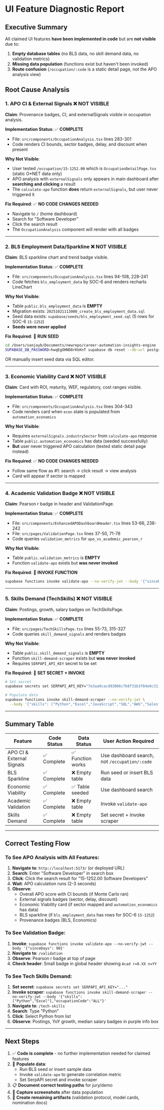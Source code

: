 # UI Feature Diagnostic Report

## Executive Summary

All claimed UI features **have been implemented in code** but are **not visible** due to:
1. **Empty database tables** (no BLS data, no skill demand data, no validation metrics)
2. **Missing data population** (functions exist but haven't been invoked)
3. **Route confusion** (`/occupation/:code` is a static detail page, not the APO analysis view)

## Root Cause Analysis

### 1. APO CI & External Signals ❌ NOT VISIBLE

**Claim**: Provenance badges, CI, and externalSignals visible in occupation analysis.

**Implementation Status**: ✅ **COMPLETE**
- File: `src/components/OccupationAnalysis.tsx` lines 283-301
- Code renders CI bounds, sector badges, delay, and discount when present

**Why Not Visible**:
- User tested `/occupation/15-1252.00` which is `OccupationDetailPage.tsx` (static O*NET data only)
- APO analysis with `externalSignals` only appears in main dashboard after **searching and clicking** a result
- The `calculate-apo` function **does** return `externalSignals`, but user never triggered it

**Fix Required**: ✅ **NO CODE CHANGES NEEDED**
- Navigate to `/` (home dashboard)
- Search for "Software Developer"
- Click the search result
- The `OccupationAnalysis` component will render with all badges

---

### 2. BLS Employment Data/Sparkline ❌ NOT VISIBLE

**Claim**: BLS sparkline chart and trend badge visible.

**Implementation Status**: ✅ **COMPLETE**
- File: `src/components/OccupationAnalysis.tsx` lines 94-108, 228-241
- Code fetches `bls_employment_data` by SOC-6 and renders recharts LineChart

**Why Not Visible**:
- Table `public.bls_employment_data` is **EMPTY**
- Migration exists: `20251021113000_create_bls_employment_data.sql`
- Seed data exists: `supabase/seeds/bls_employment_seed.sql` (5 rows for SOC-6 `15-1252`)
- **Seeds were never applied**

**Fix Required**: 🔧 **RUN SEED**
```bash
cd /Users/sanjayb/Documents/newrepo/career-automation-insights-engine
SUPABASE_DB_PASSWORD=hwqEgOHND8rKkKnT supabase db reset --db-url postgresql://postgres:hwqEgOHND8rKkKnT@db.kvunnankqgfokeufvsrv.supabase.co:5432/postgres
```
OR manually insert seed data via SQL editor.

---

### 3. Economic Viability Card ❌ NOT VISIBLE

**Claim**: Card with ROI, maturity, WEF, regulatory, cost ranges visible.

**Implementation Status**: ✅ **COMPLETE**
- File: `src/components/OccupationAnalysis.tsx` lines 304-343
- Code renders card when `econ` state is populated from `automation_economics`

**Why Not Visible**:
- Requires `externalSignals.industrySector` from `calculate-apo` response
- Table `public.automation_economics` has data (seeded successfully)
- **But** user never triggered APO calculation (tested static detail page instead)

**Fix Required**: ✅ **NO CODE CHANGES NEEDED**
- Follow same flow as #1: search → click result → view analysis
- Card will appear if sector is mapped

---

### 4. Academic Validation Badge ❌ NOT VISIBLE

**Claim**: Pearson r badge in header and ValidationPage.

**Implementation Status**: ✅ **COMPLETE**
- File: `src/components/EnhancedAPODashboardHeader.tsx` lines 53-66, 238-242
- File: `src/pages/ValidationPage.tsx` lines 37-50, 71-78
- Code queries `validation_metrics` for `apo_vs_academic_pearson_r`

**Why Not Visible**:
- Table `public.validation_metrics` is **EMPTY**
- Function `validate-apo` exists but **was never invoked**

**Fix Required**: 🔧 **INVOKE FUNCTION**
```bash
supabase functions invoke validate-apo --no-verify-jwt --body '{"sinceDays": 90}'
```

---

### 5. Skills Demand (TechSkills) ❌ NOT VISIBLE

**Claim**: Postings, growth, salary badges on TechSkillsPage.

**Implementation Status**: ✅ **COMPLETE**
- File: `src/pages/TechSkillsPage.tsx` lines 55-73, 315-327
- Code queries `skill_demand_signals` and renders badges

**Why Not Visible**:
- Table `public.skill_demand_signals` is **EMPTY**
- Function `skill-demand-scraper` exists but **was never invoked**
- Requires `SERPAPI_API_KEY` secret to be set

**Fix Required**: 🔧 **SET SECRET + INVOKE**
```bash
# Set secret
supabase secrets set SERPAPI_API_KEY="7e3aa9cacd93806c7b8f31b3f84e0c31149546f95f97bab73e4b62048dafd256"

# Populate data
supabase functions invoke skill-demand-scraper --no-verify-jwt \
  --body '{"skills": ["Python","Excel","JavaScript","SQL","AWS","Salesforce"], "occupationCode": "ALL"}'
```

---

## Summary Table

| Feature | Code Status | Data Status | User Action Required |
|---------|-------------|-------------|---------------------|
| APO CI & External Signals | ✅ Complete | ✅ Function works | Use dashboard search, not `/occupation/:code` |
| BLS Sparkline | ✅ Complete | ❌ Empty table | Run seed or insert BLS data |
| Economic Viability | ✅ Complete | ✅ Table seeded | Use dashboard search |
| Academic Validation | ✅ Complete | ❌ Empty table | Invoke `validate-apo` |
| Skills Demand | ✅ Complete | ❌ Empty table | Set secret + invoke scraper |

---

## Correct Testing Flow

### To See APO Analysis with All Features:

1. **Navigate to**: `http://localhost:5173/` (or deployed URL)
2. **Search**: Enter "Software Developer" in search box
3. **Click**: Click the search result for "15-1252.00 Software Developers"
4. **Wait**: APO calculation runs (2-3 seconds)
5. **Observe**:
   - Overall APO score with CI bounds (if Monte Carlo ran)
   - External signals badges (sector, delay, discount)
   - Economic Viability card (if sector mapped and `automation_economics` has data)
   - BLS sparkline (if `bls_employment_data` has rows for SOC-6 `15-1252`)
   - Provenance badges (BLS, Economics)

### To See Validation Badge:

1. **Invoke**: `supabase functions invoke validate-apo --no-verify-jwt --body '{"sinceDays": 90}'`
2. **Navigate to**: `/validation`
3. **Observe**: Pearson r badge at top of page
4. **Check header**: Small badge in global header showing `Acad r=0.XX n=YY`

### To See Tech Skills Demand:

1. **Set secret**: `supabase secrets set SERPAPI_API_KEY="..."`
2. **Invoke scraper**: `supabase functions invoke skill-demand-scraper --no-verify-jwt --body '{"skills":["Python","Excel"],"occupationCode":"ALL"}'`
3. **Navigate to**: `/tech-skills`
4. **Search**: Type "Python"
5. **Click**: Select Python from list
6. **Observe**: Postings, YoY growth, median salary badges in purple info box

---

## Next Steps

1. ✅ **Code is complete** - no further implementation needed for claimed features
2. 🔧 **Populate data**:
   - Run BLS seed or insert sample data
   - Invoke `validate-apo` to generate correlation metric
   - Set SerpAPI secret and invoke scraper
3. 📋 **Document correct testing paths** for jury/demo
4. 📸 **Capture screenshots** after data population
5. 📝 **Create remaining artifacts** (validation protocol, model cards, nomination docs)
